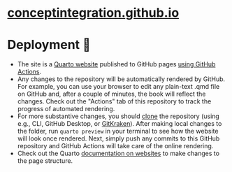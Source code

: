 # [conceptintegration.github.io](https://conceptintegration.github.io)

# Deployment 🚀

- The site is a [Quarto website](https://quarto.org/docs/websites/) published to GitHub pages [using GitHub Actions](https://quarto.org/docs/publishing/github-pages.html#github-action).
- Any changes to the repository will be automatically rendered by GitHub. For example, you can use your browser to edit any plain-text .qmd file on GitHub and, after a couple of minutes, the book will reflect the changes. Check out the "Actions" tab of this repository to track the progress of automated rendering.
- For more substantive changes, you should [clone](https://docs.github.com/en/repositories/creating-and-managing-repositories/cloning-a-repository) the repository (using e.g., CLI, GitHub Desktop, or [GitKraken](https://help.gitkraken.com/gitkraken-client/open-clone-init/)). After making local changes to the folder, run `quarto preview` in your terminal to see how the website will look once rendered. Next, simply push any commits to this GitHub repository and GitHub Actions will take care of the online rendering.
- Check out the Quarto [documentation on websites](https://quarto.org/docs/websites/) to make changes to the page structure.
